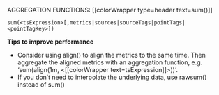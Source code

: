 AGGREGATION FUNCTIONS: [[colorWrapper type=header text=sum()]]

`sum(<tsExpression>[,metrics|sources|sourceTags|pointTags|<pointTagKey>])`

**Tips to improve performance**
- Consider using align() to align the metrics to the same time. Then aggregate the aligned metrics with an aggregation function, e.g. ‘sum(align(1m, <[[colorWrapper text=tsExpression]]>))’.
- If you don’t need to interpolate the underlying data, use rawsum() instead of sum()